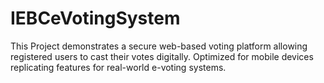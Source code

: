 # IEBCeVotingSystem
This Project demonstrates a secure web-based voting platform allowing registered users to cast their votes digitally. Optimized for mobile devices replicating features for real-world e-voting systems.
